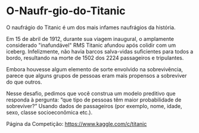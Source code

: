 # O-Naufr-gio-do-Titanic


O naufrágio do Titanic é um dos mais infames naufrágios da história.

Em 15 de abril de 1912, durante sua viagem inaugural, o amplamente considerado "inafundável" RMS Titanic afundou após colidir com um iceberg. Infelizmente, não havia barcos salva-vidas suficientes para todos a bordo, resultando na morte de 1502 dos 2224 passageiros e tripulantes.

Embora houvesse algum elemento de sorte envolvido na sobrevivência, parece que alguns grupos de pessoas eram mais propensos a sobreviver do que outros.

Nesse desafio, pedimos que você construa um modelo preditivo que responda à pergunta: “que tipo de pessoas têm maior probabilidade de sobreviver?” Usando dados de passageiros (por exemplo, nome, idade, sexo, classe socioeconômica etc.).

Página da Competição: https://www.kaggle.com/c/titanic

